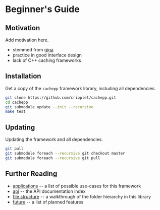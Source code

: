 Beginner's Guide
====

Motivation
----

Add motivation here.

* stemmed from [giga](https://github.com/cripplet/giga.git)
* practice in good interface design
* lack of C++ caching frameworks

Installation
----

Get a copy of the `cachepp` framework library, including all dependencies.

```bash
git clone https://github.com/cripplet/cachepp.git
cd cachepp
git submodule update --init --recursive
make test
```

Updating
----

Updating the framework and all dependencies.

```bash
git pull
git submodule foreach --recursive git checkout master
git submodule foreach --recursive git pull
```

Further Reading
----

* [applications](applications.md) -- a list of possible use-cases for this framework
* [api](api/index.md) -- the API documentation index
* [file structure](structure.md) -- a walkthrough of the folder hierarchy in this library
* [future](future.md) -- a list of planned features
